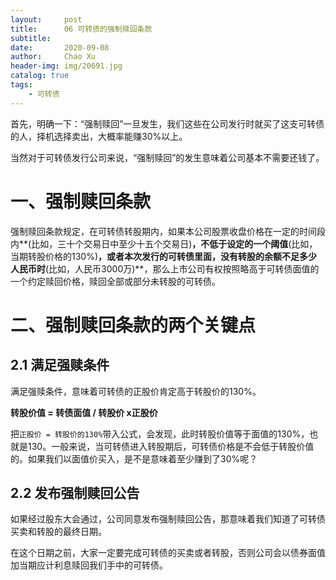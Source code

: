 ```yaml
---
layout:     post
title:      06 可转债的强制赎回条款
subtitle:   
date:       2020-09-08
author:     Chao Xu
header-img: img/20691.jpg
catalog: true
tags:
    - 可转债
---
```


首先，明确一下：“强制赎回”一旦发生，我们这些在公司发行时就买了这支可转债的人，择机选择卖出，大概率能赚30%以上。

当然对于可转债发行公司来说，“强制赎回”的发生意味着公司基本不需要还钱了。

# 一、强制赎回条款 

强制赎回条款规定，在可转债转股期内，如果本公司股票收盘价格在一定的时间段内**(比如，三十个交易日中至少十五个交易日)**，不低于设定的一个阈值**(比如，当期转股价格的130%)**，或者本次发行的可转债里面，没有转股的余额不足多少人民币时**(比如，人民币3000万)**，那么上市公司有权按照略高于可转债面值的一个约定赎回价格，赎回全部或部分未转股的可转债。

# 二、强制赎回条款的两个关键点

## 2.1 满足强赎条件

满足强赎条件，意味着可转债的正股价肯定高于转股价的130%。

**转股价值 = 转债面值 / 转股价 x正股价**

把`正股价 = 转股价的130%`带入公式，会发现，此时转股价值等于面值的130%，也就是130。一般来说，当可转债进入转股期后，可转债价格是不会低于转股价值的。如果我们以面值价买入，是不是意味着至少赚到了30%呢？

## 2.2 发布强制赎回公告

如果经过股东大会通过，公司同意发布强制赎回公告，那意味着我们知道了可转债买卖和转股的最终日期。

在这个日期之前，大家一定要完成可转债的买卖或者转股，否则公司会以债券面值加当期应计利息赎回我们手中的可转债。